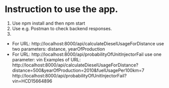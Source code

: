 # Instruction to use the app.
1. Use npm install and then npm start
2. Use e.g. Postman to check backend responses.
3. 
  - For URL:
    http://localhost:8000/api/calculateDieselUsageForDistance
    use two parameters: distance, yearOfProduction
  - For URL:
    http://localhost:8000/api/probabilityOfUnitInjectorFail
    use one parameter: vin
Examples of URL:
http://localhost:8000/api/calculateDieselUsageForDistance?distance=500&yearOfProduction=2010&fuelUsagePer100km=7
http://localhost:8000/api/probabilityOfUnitInjectorFail?vin=HCD15664896